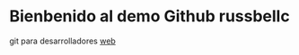 # Bienbenido al demo Github russbellc
git para desarrolladores
[web](http://mina.livecodevelop.com)
